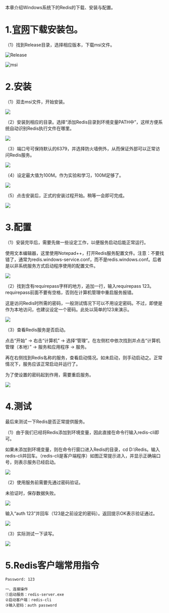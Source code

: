 
本章介绍Windows系统下的Redis的下载、安装与配置。

# 1.[官网](https://github.com/microsoftarchive/releases)下载安装包。

（1）找到Release目录，选择相应版本，下载msi文件。

![Release](./images/2/1.png)

![msi](./images/2/2.png)

# 2.安装

（1）双击msi文件，开始安装。

![](./images/2/3.png)

（2）安装到相应的目录。选择“添加Redis目录到环境变量PATH中”，这样方便系统自动识别Redis执行文件在哪里。

![](./images/2/4.png)

（3）端口号可保持默认的6379，并选择防火墙例外，从而保证外部可以正常访问Redis服务。

![](./images/2/5.png)

（4）设定最大值为100M。作为实验和学习，100M足够了。

![](./images/2/6.png)

（5）点击安装后，正式的安装过程开始。稍等一会即可完成。

![](./images/2/7.png)

# 3.配置

（1）安装完毕后，需要先做一些设定工作，以便服务启动后能正常运行。

使用文本编辑器，这里使用Notepad++，打开Redis服务配置文件。注意：不要找错了，通常为redis.windows-service.conf，而不是redis.windows.conf。后者是以非系统服务方式启动程序使用的配置文件。

![](./images/2/8.png)

（2）找到含有requirepass字样的地方，追加一行，输入requirepass 123。requirepass前面不要有空格，否则在计算机管理中重启服务报错。

这是访问Redis时所需的密码，一般测试情况下可以不用设定密码。不过，即使是作为本地访问，也建议设定一个密码。此处以简单的123来演示。

![](./images/2/9.png)

（3）查看Redis服务是否启动。

点击“开始” -> 右击“计算机” -> 选择“管理”。在左侧栏中依次找到并点击“计算机管理（本地）” -> 服务和应用程序 -> 服务。

再在右侧找到Redis名称的服务，查看启动情况。如未启动，则手动启动之。正常情况下，服务应该正常启动并运行了。

为了使设置的密码起到作用，需要重启服务。

![](./images/2/10.png)

# 4.测试

最后来测试一下Redis是否正常提供服务。

（1）由于我们已经将Redis添加到环境变量，因此直接在命令行输入redis-cli即可。

如果未添加到环境变量，则在命令行窗口进入Redis的目录，cd D:\Redis。输入redis-cli并回车。（redis-cli是客户端程序）如图正常提示进入，并显示正确端口号，则表示服务已经启动。

![](./images/2/11.png)

（2）使用服务前需要先通过密码验证。

未验证时，保存数据失败。

![](./images/2/12.png)

输入“auth 123”并回车（123是之前设定的密码）。返回提示OK表示验证通过。

![](./images/2/13.png)

（3）实际测试一下读写。

![](./images/2/14.png)

# 5.Redis客户端常用指令

```redis
Password: 123

一、连接操作
①启动服务：redis-server.exe
②启动客户端：redis-cli
③输入密码：auth password
```